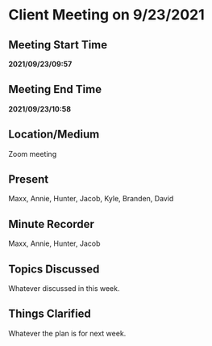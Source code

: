 # Client Meeting on 9/23/2021

## Meeting Start Time

**2021/09/23/09:57**

## Meeting End Time

**2021/09/23/10:58**

## Location/Medium

Zoom meeting

## Present
Maxx, Annie, Hunter, Jacob, Kyle, Branden, David

## Minute Recorder

Maxx, Annie, Hunter, Jacob

## Topics Discussed

Whatever discussed in this week.

## Things Clarified

Whatever the plan is for next week.
